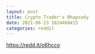 ```yaml
--- 
layout: post 
title: Crypto Trader's Rhapsody 
date: 2021-06-23 1624468415 
categories: reddit 
--- 
```

https://redd.it/o6hcco